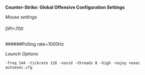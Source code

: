 **Counter-Strike: Global Offensive Configuration Settings**

*Mouse settings*

###### DPI=700
######Polling rate=1000Hz

*Launch Options*

```
-freq 144 -tickrate 128 -novid -threads 8 -high -nojoy +exec autoexec.cfg 
```
